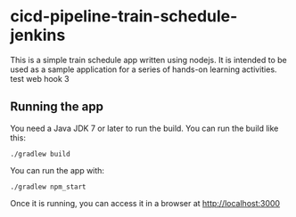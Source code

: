 # cicd-pipeline-train-schedule-jenkins

This is a simple train schedule app written using nodejs. It is intended to be used as a sample application for a series of hands-on learning activities. test web hook 3

## Running the app

You need a Java JDK 7 or later to run the build. You can run the build like this:

    ./gradlew build

You can run the app with:

    ./gradlew npm_start

Once it is running, you can access it in a browser at [http://localhost:3000](http://localhost:3000)
